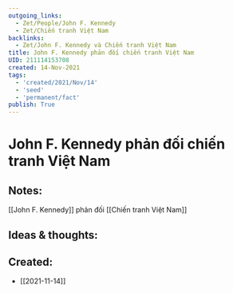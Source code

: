 ```yaml
---
outgoing_links:
  - Zet/People/John F. Kennedy
  - Zet/Chiến tranh Việt Nam
backlinks:
  - Zet/John F. Kennedy và Chiến tranh Việt Nam
title: John F. Kennedy phản đối chiến tranh Việt Nam
UID: 211114153708
created: 14-Nov-2021
tags:
  - 'created/2021/Nov/14'
  - 'seed'
  - 'permanent/fact'
publish: True
---
```

# John F. Kennedy phản đối chiến tranh Việt Nam

## Notes:
[[John F. Kennedy]] phản đối [[Chiến tranh Việt Nam]]

## Ideas & thoughts:



## Created:
- [[2021-11-14]]
